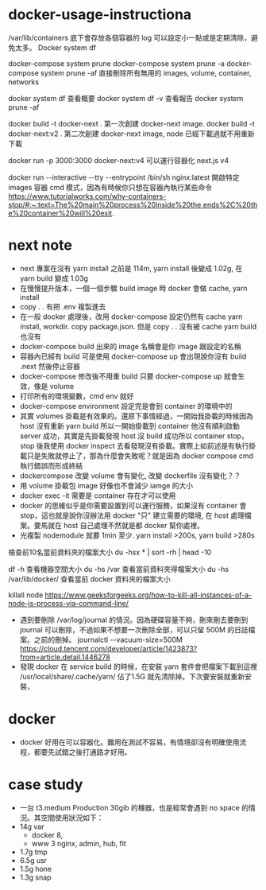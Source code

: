 # docker-usage-instructiona



/var/lib/containers 底下會存放各個容器的 log 可以設定小一點或是定期清除，避免太多。
Docker system df 

docker-compose system prune 
docker-compose system prune -a 
docker-compose system prune -af 直接刪除所有無用的 images, volume, container,
networks


docker system df 查看概要
docker system df -v 查看報告
docker system prune -af

docker build -t docker-next . 第一次創建 docker-next image.
docker build -t docker-next:v2 . 第二次創建 docker-next image, node 已經下載過就不用重新下載

docker run -p 3000:3000 docker-next:v4 可以運行容器化 next.js v4

docker run --interactive --tty --entrypoint /bin/sh nginx:latest 開啟特定 images 容器 cmd 模式，因為有時候你只想在容器內執行某些命令
https://www.tutorialworks.com/why-containers-stop/#:~:text=The%20main%20process%20inside%20the,ends%2C%20the%20container%20will%20exit.





# next note
- next 專案在沒有 yarn install 之前是 114m, yarn install 後變成 1.02g, 在 yarn build 變成 1.03g
- 在慢慢提升版本，一個一個步驟 build image 時 docker 會做 cache, yarn install 
- copy . . 有把 .env 複製進去
- 在一般 docker 處理後，改用 docker-compose 設定仍然有 cache yarn install, workdir. copy package.json. 但是 copy . . 沒有被 cache yarn build 也沒有
- docker-compose build 出來的 image 名稱會是你 image 跟設定的名稱
- 容器內已經有 build 可是使用 docker-compose up 會出現說你沒有 build .next 然後停止容器
- docker-compose 修改後不用重 build 只要 docker-compose up 就會生效，像是 volume
- 打印所有的環境變數，cmd env 就好
- docker-compose environment 設定完是會到 container 的環境中的
- 其實 volumes 掛載是有效果的。還原下事情經過，一開始我掛載的時候因為 host 沒有重新 yarn build 所以一開始掛載到 container 他沒有順利啟動 server 成功，其實是先掛載發現 host 沒 build 成功所以 container stop，stop 後我使用 docker inspect 去看發現沒有掛載。實際上如前述是有執行掛載只是失敗就停止了，那為什麼會失敗呢？就是因為 docker compose cmd 執行錯誤而形成終結
- dockercompose 改變 volume 會有變化, 改變 dockerfile 沒有變化？？
- 用 volume 掛載包 image 好像也不會減少 iamge 的大小
- docker exec -it 需要是 container 存在才可以使用
- docker 的思維似乎是你需要設置到可以運行服務，如果沒有 container 會 stop，這也就是說你沒辦法用 docker "只" 建立需要的環境, 在 host 處理檔案。要馬就在 host 自己處理不然就是都 docker 幫你處裡。
- 光複製 nodemodule 就要 1min 至少. yarn install >200s, yarn build >280s


檢查前10名當前資料夾的檔案大小
du -hsx * | sort -rh | head -10

df -h 查看機器空間大小
du -hs /var  查看當前資料夾得檔案大小
du -hs /var/lib/docker/ 查看當前 docker 資料夾的檔案大小

killall node
https://www.geeksforgeeks.org/how-to-kill-all-instances-of-a-node-js-process-via-command-line/

- 遇到要刪除 /var/log/journal 的情況。因為硬碟容量不夠，刪來刪去要刪到 journal 可以刪除，不過如果不想要一次刪除全部，可以只留 500M 的日誌檔案。之前的刪掉。
journalctl --vacuum-size=500M
https://cloud.tencent.com/developer/article/1423873?from=article.detail.1446278
- 發現 docker 在 service build 的時候，在安裝 yarn 套件會把檔案下載到這裡 /usr/local/share/.cache/yarn/ 佔了1.5G 就先清除掉。下次要安裝就重新安裝，

# docker
- docker 好用在可以容器化。難用在測試不容易，有情境卻沒有明確使用流程，都要先試錯之後打通路才好用。

# case study
- 一台 t3.medium Production 30gib 的機器，也是經常會遇到 no space 的情況。其空間使用狀況如下：
- 14g var 
    - docker 8, 
    - www 3 nginx, admin, hub, fit 
- 1.7g tmp
- 6.5g usr 
- 1.5g hone
- 1.3g snap